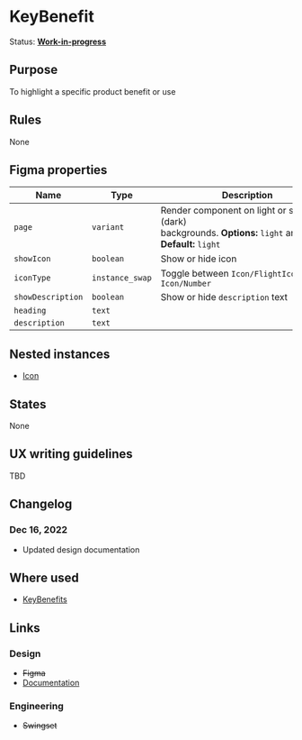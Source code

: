 # KeyBenefit

Status: **[Work-in-progress](/guides/can-i-use#work-in-progress)**

## Purpose

To highlight a specific product benefit or use

## Rules

None

## Figma properties

| Name              | Type            | Description                                                                                                     |
| ----------------- | --------------- | --------------------------------------------------------------------------------------------------------------- |
| `page`            | `variant`       | Render component on light or strong (dark) backgrounds. **Options:** `light` and `strong`. **Default:** `light` |
| `showIcon`        | `boolean`       | Show or hide icon                                                                                               |
| `iconType`        | `instance_swap` | Toggle between `Icon/FlightIcon` and `Icon/Number`                                                              |
| `showDescription` | `boolean`       | Show or hide `description` text                                                                                 |
| `heading`         | `text`          |                                                                                                                 |
| `description`     | `text`          |                                                                                                                 |

## Nested instances

- [Icon](/components/icon)

## States

None

## UX writing guidelines

TBD

## Changelog

### Dec 16, 2022

- Updated design documentation

## Where used

- [KeyBenefits](/component/key-benefits)

## Links

### Design

- ~~Figma~~
- [Documentation](/components/key-benefit)

### Engineering

- ~~Swingset~~
